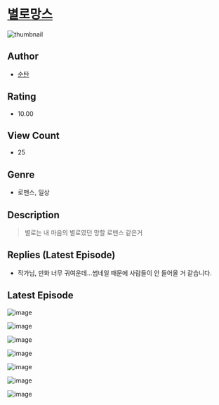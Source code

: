 # [별로망스](https://comic.naver.com/bestChallenge/list?titleId=810785)
![thumbnail](https://image-comic.pstatic.net/user_contents_data/challenge_comic/2023/05/24/192333/upload_7090131678071579491_480x623.jpeg)

## Author
- [순탄](https://comic.naver.com/artistTitle?id=192333)

## Rating
- 10.00

## View Count
- 25

## Genre
- 로맨스, 일상

## Description
> 별로는 내 마음의 별로였던 망할 로맨스 같은거

## Replies (Latest Episode)
- 작가님, 만화 너무 귀여운데...썸네일 때문에 사람들이 안 들어올 거 같습니다.

## Latest Episode
![image](https://image-comic.pstatic.net/user_contents_data/challenge_comic/2023/05/25/192333/upload_7292232013516531248.jpeg)

![image](https://image-comic.pstatic.net/user_contents_data/challenge_comic/2023/05/25/192333/upload_3688840861797397350.jpeg)

![image](https://image-comic.pstatic.net/user_contents_data/challenge_comic/2023/05/25/192333/upload_4049360828937823794.jpeg)

![image](https://image-comic.pstatic.net/user_contents_data/challenge_comic/2023/05/25/192333/upload_3617294721155752757.jpeg)

![image](https://image-comic.pstatic.net/user_contents_data/challenge_comic/2023/05/25/192333/upload_7363722057721459765.jpeg)

![image](https://image-comic.pstatic.net/user_contents_data/challenge_comic/2023/05/25/192333/upload_3558180586522882869.jpeg)

![image](https://image-comic.pstatic.net/user_contents_data/challenge_comic/2023/05/25/192333/upload_7075543379369681461.jpeg)
